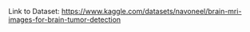 Link to Dataset: https://www.kaggle.com/datasets/navoneel/brain-mri-images-for-brain-tumor-detection
